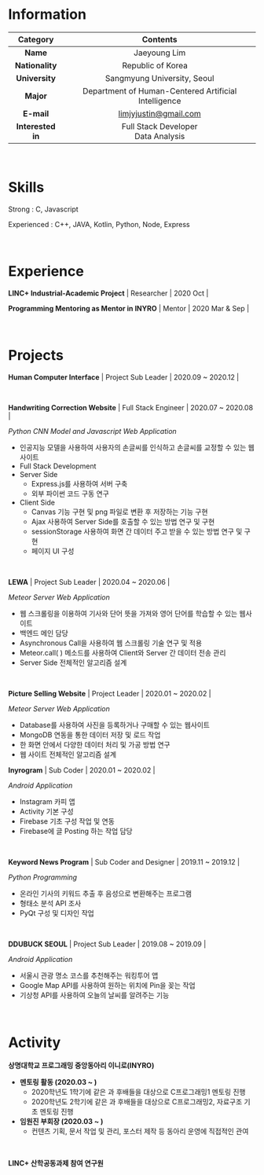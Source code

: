 # Information

|     Category      |                           Contents                           |
| :---------------: | :----------------------------------------------------------: |
|     **Name**      |                         Jaeyoung Lim                         |
|  **Nationality**  | Republic of Korea <img src="https://user-images.githubusercontent.com/55044278/94357776-aa97ab80-00d6-11eb-8793-a3d6b1636c57.PNG" height = "15px"> |
|  **University**   |                 Sangmyung University, Seoul                  |
|     **Major**     |     Department of Human-Centered Artificial Intelligence     |
|    **E-mail**     |                    limjyjustin@gmail.com                     |
| **Interested in** |           Full Stack Developer</br> Data Analysis            |

</br>



# Skills

Strong : C, Javascript

Experienced : C++, JAVA, Kotlin, Python, Node, Express

<br/>



# Experience

**LINC+ Industrial-Academic Project** | Researcher | 2020 Oct |

**Programming Mentoring as Mentor in INYRO**  | Mentor | 2020 Mar & Sep |

<br/>



# Projects

**Human Computer Interface** | Project Sub Leader | 2020.09 ~ 2020.12 |

<br>

**Handwriting Correction Website** | Full Stack Engineer | 2020.07 ~ 2020.08 |

*Python CNN Model and Javascript Web Application*

- 인공지능 모델을 사용하여 사용자의 손글씨를 인식하고 손글씨를 교정할 수 있는 웹사이트
- Full Stack Development
- Server Side
  - Express.js를 사용하여 서버 구축
  - 외부 파이썬 코드 구동 연구
- Client Side
  - Canvas 기능 구현 및 png 파일로 변환 후 저장하는 기능 구현
  - Ajax 사용하여 Server Side를 호출할 수 있는 방법 연구 및 구현
  - sessionStorage 사용하여 화면 간 데이터 주고 받을 수 있는 방법 연구 및 구현
  - 페이지 UI 구성

<br>

**LEWA** | Project Sub Leader | 2020.04 ~ 2020.06 |

*Meteor Server Web Application*

- 웹 스크롤링을 이용하여 기사와 단어 뜻을 가져와 영어 단어를 학습할 수 있는 웹사이트
- 백엔드 메인 담당
- Asynchronous Call을 사용하여 웹 스크롤링 기술 연구 및 적용
- Meteor.call( ) 메소드를 사용하여 Client와 Server 간 데이터 전송 관리
- Server Side 전체적인 알고리즘 설계

<br>

**Picture Selling Website** | Project Leader | 2020.01 ~ 2020.02 |

*Meteor Server Web Application*

- Database를 사용하여 사진을 등록하거나 구매할 수 있는 웹사이트
- MongoDB 연동을 통한 데이터 저장 및 로드 작업
- 한 화면 안에서 다양한 데이터 처리 및 가공 방법 연구
- 웹 사이트 전체적인 알고리즘 설계

**Inyrogram** | Sub Coder | 2020.01 ~ 2020.02 |

*Android Application*

- Instagram 카피 앱
- Activity 기본 구성
- Firebase 기초 구성 작업 및 연동
- Firebase에 글 Posting 하는 작업 담당

<br>

**Keyword News Program** | Sub Coder and Designer | 2019.11 ~ 2019.12 |

*Python Programming*

- 온라인 기사의 키워드 추출 후 음성으로 변환해주는 프로그램
- 형태소 분석 API 조사
- PyQt 구성 및 디자인 작업

<br>

**DDUBUCK SEOUL** | Project Sub Leader | 2019.08 ~ 2019.09 |

*Android Application*

- 서울시 관광 명소 코스를 추천해주는 워킹투어 앱
- Google Map API를 사용하여 원하는 위치에 Pin을 꽂는 작업
- 기상청 API를 사용하여 오늘의 날씨를 알려주는 기능

<br/>



# Activity

**상명대학교 프로그래밍 중앙동아리 이니로(INYRO)**

- **멘토링 활동 (2020.03 ~ )**
  - 2020학년도 1학기에 같은 과 후배들을 대상으로 C프로그래밍1 멘토링 진행
  - 2020학년도 2학기에 같은 과 후배들을 대상으로 C프로그래밍2, 자료구조 기초 멘토링 진행
- **임원진 부회장 (2020.03 ~ )**
  - 컨텐츠 기획, 문서 작업 및 관리, 포스터 제작 등 동아리 운영에 직접적인 관여

<br/>

**LINC+ 산학공동과제 참여 연구원**
